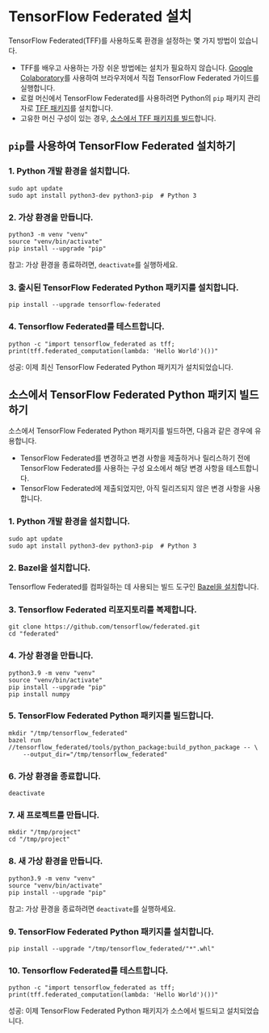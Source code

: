 # TensorFlow Federated 설치

TensorFlow Federated(TFF)를 사용하도록 환경을 설정하는 몇 가지 방법이 있습니다.

- TFF를 배우고 사용하는 가장 쉬운 방법에는 설치가 필요하지 않습니다. [Google Colaboratory](https://colab.research.google.com/notebooks/welcome.ipynb)를 사용하여 브라우저에서 직접 TensorFlow Federated 가이드를 실행합니다.
- 로컬 머신에서 TensorFlow Federated를 사용하려면 Python의 `pip` 패키지 관리자로 [TFF 패키지](#install-tensorflow-federated-using-pip)를 설치합니다.
- 고유한 머신 구성이 있는 경우, [소스에서 TFF 패키지를 빌드](#build-the-tensorflow-federated-python-package-from-source)합니다.

## `pip`를 사용하여 TensorFlow Federated 설치하기

### 1. Python 개발 환경을 설치합니다.

<pre class="prettyprint lang-bsh">
<code class="devsite-terminal">sudo apt update</code>
<code class="devsite-terminal">sudo apt install python3-dev python3-pip  # Python 3</code>
</pre>

### 2. 가상 환경을 만듭니다.

<pre class="prettyprint lang-bsh">
<code class="devsite-terminal">python3 -m venv "venv"</code>
<code class="devsite-terminal">source "venv/bin/activate"</code>
<code class="devsite-terminal tfo-terminal-venv">pip install --upgrade "pip"</code>
</pre>

참고: 가상 환경을 종료하려면, `deactivate`를 실행하세요.

### 3. 출시된 TensorFlow Federated Python 패키지를 설치합니다.

<pre class="prettyprint lang-bsh">
<code class="devsite-terminal tfo-terminal-venv">pip install --upgrade tensorflow-federated</code>
</pre>

### 4. Tensorflow Federated를 테스트합니다.

<pre class="prettyprint lang-bsh">
<code class="devsite-terminal tfo-terminal-venv">python -c "import tensorflow_federated as tff; print(tff.federated_computation(lambda: 'Hello World')())"</code>
</pre>

성공: 이제 최신 TensorFlow Federated Python 패키지가 설치되었습니다.

## 소스에서 TensorFlow Federated Python 패키지 빌드하기

소스에서 TensorFlow Federated Python 패키지를 빌드하면, 다음과 같은 경우에 유용합니다.

- TensorFlow Federated를 변경하고 변경 사항을 제출하거나 릴리스하기 전에 TensorFlow Federated를 사용하는 구성 요소에서 해당 변경 사항을 테스트합니다.
- TensorFlow Federated에 제출되었지만, 아직 릴리즈되지 않은 변경 사항을 사용합니다.

### 1. Python 개발 환경을 설치합니다.

<pre class="prettyprint lang-bsh">
<code class="devsite-terminal">sudo apt update</code>
<code class="devsite-terminal">sudo apt install python3-dev python3-pip  # Python 3</code>
</pre>

### 2. Bazel을 설치합니다.

Tensorflow Federated를 컴파일하는 데 사용되는 빌드 도구인 [Bazel을 설치](https://docs.bazel.build/versions/master/install.html)합니다.

### 3. Tensorflow Federated 리포지토리를 복제합니다.

<pre class="prettyprint lang-bsh">
<code class="devsite-terminal">git clone https://github.com/tensorflow/federated.git</code>
<code class="devsite-terminal">cd "federated"</code>
</pre>

### 4. 가상 환경을 만듭니다.

<pre class="prettyprint lang-bsh">
<code class="devsite-terminal">python3.9 -m venv "venv"</code>
<code class="devsite-terminal">source "venv/bin/activate"</code>
<code class="devsite-terminal tfo-terminal-venv">pip install --upgrade "pip"</code>
<code class="devsite-terminal tfo-terminal-venv">pip install numpy</code>
</pre>

### 5. TensorFlow Federated Python 패키지를 빌드합니다.

<pre class="prettyprint lang-bsh">
<code class="devsite-terminal">mkdir "/tmp/tensorflow_federated"</code>
<code class="devsite-terminal">bazel run //tensorflow_federated/tools/python_package:build_python_package -- \
    --output_dir="/tmp/tensorflow_federated"</code>
</pre>

### 6. 가상 환경을 종료합니다.

<pre class="prettyprint lang-bsh">
<code class="devsite-terminal">deactivate</code>
</pre>

### 7. 새 프로젝트를 만듭니다.

<pre class="prettyprint lang-bsh">
<code class="devsite-terminal">mkdir "/tmp/project"</code>
<code class="devsite-terminal">cd "/tmp/project"</code>
</pre>

### 8. 새 가상 환경을 만듭니다.

<pre class="prettyprint lang-bsh">
<code class="devsite-terminal">python3.9 -m venv "venv"</code>
<code class="devsite-terminal">source "venv/bin/activate"</code>
<code class="devsite-terminal tfo-terminal-venv">pip install --upgrade "pip"</code>
</pre>

참고: 가상 환경을 종료하려면 `deactivate`를 실행하세요.

### 9. TensorFlow Federated Python 패키지를 설치합니다.

<pre class="prettyprint lang-bsh">
<code class="devsite-terminal tfo-terminal-venv">pip install --upgrade "/tmp/tensorflow_federated/"*".whl"</code>
</pre>

### 10. Tensorflow Federated를 테스트합니다.

<pre class="prettyprint lang-bsh">
<code class="devsite-terminal tfo-terminal-venv">python -c "import tensorflow_federated as tff; print(tff.federated_computation(lambda: 'Hello World')())"</code>
</pre>

성공: 이제 TensorFlow Federated Python 패키지가 소스에서 빌드되고 설치되었습니다.
